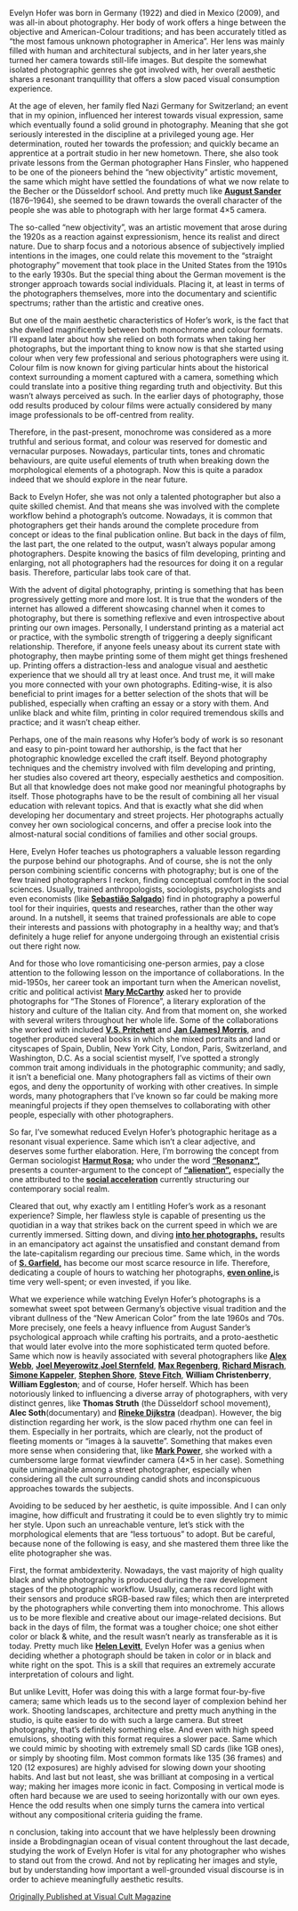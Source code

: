 Evelyn Hofer was born in Germany (1922) and died in Mexico (2009), and was all-in about photography. Her body of work offers a hinge between the objective and American-Colour traditions; and has been accurately titled as “the most famous unknown photographer in America”. Her lens was mainly filled with human and architectural subjects, and in her later years,she turned her camera towards still-life images. But despite the somewhat isolated photographic genres she got involved with, her overall aesthetic shares a resonant tranquillity that offers a slow paced visual consumption experience.

At the age of eleven, her family fled Nazi Germany for Switzerland; an event that in my opinion, influenced her interest towards visual expression, same which eventually found a solid ground in photography. Meaning that she got seriously interested in the discipline at a privileged young age. Her determination, routed her towards the profession; and quickly became an apprentice at a portrait studio in her new hometown. There, she also took private lessons from the German photographer Hans Finsler, who happened to be one of the pioneers behind the “new objectivity” artistic movement, the same which might have settled the foundations of what we now relate to the Becher or the Düsseldorf school. And pretty much like [**August Sander**](https://en.wikipedia.org/wiki/August_Sander) (1876–1964), she seemed to be drawn towards the overall character of the people she was able to photograph with her large format 4×5 camera.

The so-called “new objectivity”, was an artistic movement that arose during the 1920s as a reaction against expressionism, hence its realist and direct nature. Due to sharp focus and a notorious absence of subjectively implied intentions in the images, one could relate this movement to the “straight photography” movement that took place in the United States from the 1910s to the early 1930s. But the special thing about the German movement is the stronger approach towards social individuals. Placing it, at least in terms of the photographers themselves, more into the documentary and scientific spectrums; rather than the artistic and creative ones.

But one of the main aesthetic characteristics of Hofer’s work, is the fact that she dwelled magnificently between both monochrome and colour formats. I’ll expand later about how she relied on both formats when taking her photographs, but the important thing to know now is that she started using colour when very few professional and serious photographers were using it. Colour film is now known for giving particular hints about the historical context surrounding a moment captured with a camera, something which could translate into a positive thing regarding truth and objectivity. But this wasn’t always perceived as such. In the earlier days of photography, those odd results produced by colour films were actually considered by many image professionals to be off-centred from reality.

Therefore, in the past-present, monochrome was considered as a more truthful and serious format, and colour was reserved for domestic and vernacular purposes. Nowadays, particular tints, tones and chromatic behaviours, are quite useful elements of truth when breaking down the morphological elements of a photograph. Now this is quite a paradox indeed that we should explore in the near future.

Back to Evelyn Hofer, she was not only a talented photographer but also a quite skilled chemist. And that means she was involved with the complete workflow behind a photograph’s outcome. Nowadays, it is common that photographers get their hands around the complete procedure from concept or ideas to the final publication online. But back in the days of film, the last part, the one related to the output, wasn’t always popular among photographers. Despite knowing the basics of film developing, printing and enlarging, not all photographers had the resources for doing it on a regular basis. Therefore, particular labs took care of that.

With the advent of digital photography, printing is something that has been progressively getting more and more lost. It is true that the wonders of the internet has allowed a different showcasing channel when it comes to photography, but there is something reflexive and even introspective about printing our own images. Personally, I understand printing as a material act or practice, with the symbolic strength of triggering a deeply significant relationship. Therefore, if anyone feels uneasy about its current state with photography, then maybe printing some of them might get things freshened up. Printing offers a distraction-less and analogue visual and aesthetic experience that we should all try at least once. And trust me, it will make you more connected with your own photographs. Editing-wise, it is also beneficial to print images for a better selection of the shots that will be published, especially when crafting an essay or a story with them. And unlike black and white film, printing in color required tremendous skills and practice; and it wasn’t cheap either.

Perhaps, one of the main reasons why Hofer’s body of work is so resonant and easy to pin-point toward her authorship, is the fact that her photographic knowledge excelled the craft itself. Beyond photography techniques and the chemistry involved with film developing and printing, her studies also covered art theory, especially aesthetics and composition. But all that knowledge does not make good nor meaningful photographs by itself. Those photographs have to be the result of combining all her visual education with relevant topics. And that is exactly what she did when developing her documentary and street projects. Her photographs actually convey her own sociological concerns, and offer a precise look into the almost-natural social conditions of families and other social groups.

Here, Evelyn Hofer teaches us photographers a valuable lesson regarding the purpose behind our photographs. And of course, she is not the only person combining scientific concerns with photography; but is one of the few trained photographers I reckon, finding conceptual comfort in the social sciences. Usually, trained anthropologists, sociologists, psychologists and even economists (like [**Sebastião Salgado**](https://en.wikipedia.org/wiki/Sebasti%C3%A3o_Salgado)) find in photography a powerful tool for their inquiries, quests and researches, rather than the other way around. In a nutshell, it seems that trained professionals are able to cope their interests and passions with photography in a healthy way; and that’s definitely a huge relief for anyone undergoing through an existential crisis out there right now.

And for those who love romanticising one-person armies, pay a close attention to the following lesson on the importance of collaborations. In the mid-1950s, her career took an important turn when the American novelist, critic and political activist [**Mary McCarthy**](<https://en.wikipedia.org/wiki/Mary_McCarthy_(author)>) asked her to provide photographs for “The Stones of Florence”, a literary exploration of the history and culture of the Italian city. And from that moment on, she worked with several writers throughout her whole life. Some of the collaborations she worked with included [**V.S. Pritchett**](https://en.wikipedia.org/wiki/V._S._Pritchett) and [**Jan (James) Morris**](https://en.wikipedia.org/wiki/Jan_Morris), and together produced several books in which she mixed portraits and land or cityscapes of Spain, Dublin, New York City, London, Paris, Switzerland, and Washington, D.C.
As a social scientist myself, I’ve spotted a strongly common trait among individuals in the photographic community; and sadly, it isn’t a beneficial one. Many photographers fall as victims of their own egos, and deny the opportunity of working with other creatives. In simple words, many photographers that I’ve known so far could be making more meaningful projects if they open themselves to collaborating with other people, especially with other photographers.

So far, I’ve somewhat reduced Evelyn Hofer’s photographic heritage as a resonant visual experience. Same which isn’t a clear adjective, and deserves some further elaboration. Here, I’m borrowing the concept from German sociologist [**Harmut Rosa;**](https://de.wikipedia.org/wiki/Hartmut_Rosa) who under the word [**“Resonanz“,**](<https://en.wikipedia.org/wiki/Resonance_(sociology)>) presents a counter-argument to the concept of [**“alienation“,**](https://en.wikipedia.org/wiki/Social_alienation) especially the one attributed to the [**social acceleration**](https://de.wikipedia.org/wiki/Beschleunigung._Die_Ver%C3%A4nderung_der_Zeitstrukturen_in_der_Moderne) currently structuring our contemporary social realm.

Cleared that out, why exactly am I entitling Hofer’s work as a resonant experience? Simple, her flawless style is capable of presenting us the quotidian in a way that strikes back on the current speed in which we are currently immersed. Sitting down, and diving [**into her photographs,**](https://www.amazon.com/dp/3865210570/) results in an emancipatory act against the unsatisfied and constant demand from the late-capitalism regarding our precious time. Same which, in the words of [**S. Garfield,**](https://www.amazon.com/dp/B01CGI004Y) has become our most scarce resource in life. Therefore, dedicating a couple of hours to watching her photographs, [**even online,**](https://www.artsy.net/artist/evelyn-hofer/works-for-sale)is time very well-spent; or even invested, if you like.

What we experience while watching Evelyn Hofer’s photographs is a somewhat sweet spot between Germany’s objective visual tradition and the vibrant dullness of the “New American Color” from the late 1960s and ’70s. More precisely, one feels a heavy influence from August Sander’s psychological approach while crafting his portraits, and a proto-aesthetic that would later evolve into the more sophisticated term quoted before. Same which now is heavily associated with several photographers like [**Alex Webb**](<https://en.wikipedia.org/wiki/Alex_Webb_(photographer)>), [**Joel Meyerowitz**](https://en.wikipedia.org/wiki/Joel_Meyerowitz),[**Joel Sternfeld**](https://en.wikipedia.org/wiki/Joel_Sternfeld), [**Max Regenberg**](https://de.wikipedia.org/wiki/Max_Regenberg), [**Richard Misrach**](https://en.wikipedia.org/wiki/Richard_Misrach), [**Simone Kappeler**](https://www.kooness.com/artists/photo-basel-artists-simone-kappeler), [**Stephen Shore**](https://en.wikipedia.org/wiki/Stephen_Shore), [**Steve Fitch**](http://www.stevefitch.com/), **William Christenberry**, **William Eggleston**; and of course, Hofer herself. Which has been notoriously linked to influencing a diverse array of photographers, with very distinct genres, like **Thomas Struth** (the Düsseldorf school movement), **Alec Soth**(documentary) and [**Rineke Dijkstra**](https://en.wikipedia.org/wiki/Rineke_Dijkstra) (deadpan). However, the big distinction regarding her work, is the slow paced rhythm one can feel in them. Especially in her portraits, which are clearly, not the product of fleeting moments or “images à la sauvette”. Something that makes even more sense when considering that, like [**Mark Power**](https://www.markpower.co.uk/), she worked with a cumbersome large format viewfinder camera (4×5 in her case). Something quite unimaginable among a street photographer, especially when considering all the cult surrounding candid shots and inconspicuous approaches towards the subjects.

Avoiding to be seduced by her aesthetic, is quite impossible. And I can only imagine, how difficult and frustrating it could be to even slightly try to mimic her style. Upon such an unreachable venture, let’s stick with the morphological elements that are “less tortuous” to adopt. But be careful, because none of the following is easy, and she mastered them three like the elite photographer she was.

First, the format ambidexterity. Nowadays, the vast majority of high quality black and white photography is produced during the raw development stages of the photographic workflow. Usually, cameras record light with their sensors and produce sRGB-based raw files; which then are interpreted by the photographers while converting them into monochrome. This allows us to be more flexible and creative about our image-related decisions. But back in the days of film, the format was a tougher choice; one shot either color or black & white, and the result wasn’t nearly as transferable as it is today. Pretty much like [**Helen Levitt**](https://en.wikipedia.org/wiki/Helen_Levitt), Evelyn Hofer was a genius when deciding whether a photograph should be taken in color or in black and white right on the spot. This is a skill that requires an extremely accurate interpretation of colours and light.

But unlike Levitt, Hofer was doing this with a large format four-by-five camera; same which leads us to the second layer of complexion behind her work. Shooting landscapes, architecture and pretty much anything in the studio, is quite easier to do with such a large camera. But street photography, that’s definitely something else. And even with high speed emulsions, shooting with this format requires a slower pace. Same which we could mimic by shooting with extremely small SD cards (like 1GB ones), or simply by shooting film. Most common formats like 135 (36 frames) and 120 (12 exposures) are highly advised for slowing down your shooting habits. And last but not least, she was brilliant at composing in a vertical way; making her images more iconic in fact. Composing in vertical mode is often hard because we are used to seeing horizontally with our own eyes. Hence the odd results when one simply turns the camera into vertical without any compositional criteria guiding the frame.

n conclusion, taking into account that we have helplessly been drowning inside a Brobdingnagian ocean of visual content throughout the last decade, studying the work of Evelyn Hofer is vital for any photographer who wishes to stand out from the crowd. And not by replicating her images and style, but by understanding how important a well-grounded visual discourse is in order to achieve meaningfully aesthetic results.

[Originally Published at Visual Cult Magazine](https://visualcultmagazine.com/the-resonant-photography-of-evelyn-hofer/)
